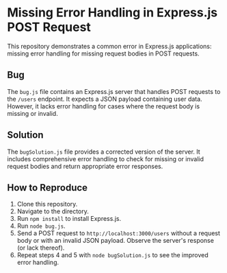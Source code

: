# Missing Error Handling in Express.js POST Request

This repository demonstrates a common error in Express.js applications: missing error handling for missing request bodies in POST requests.

## Bug

The `bug.js` file contains an Express.js server that handles POST requests to the `/users` endpoint.  It expects a JSON payload containing user data. However, it lacks error handling for cases where the request body is missing or invalid.

## Solution

The `bugSolution.js` file provides a corrected version of the server.  It includes comprehensive error handling to check for missing or invalid request bodies and return appropriate error responses.

## How to Reproduce

1. Clone this repository.
2. Navigate to the directory.
3. Run `npm install` to install Express.js.
4. Run `node bug.js`.
5. Send a POST request to `http://localhost:3000/users` without a request body or with an invalid JSON payload.  Observe the server's response (or lack thereof).
6. Repeat steps 4 and 5 with `node bugSolution.js` to see the improved error handling.